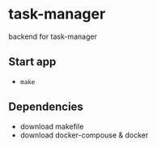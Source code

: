 # task-manager
backend for task-manager


## Start app
- `make`

## Dependencies
- download makefile
- download docker-compouse & docker

